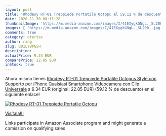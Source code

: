 ```yaml
---
layout: post
title: 'Rhodesy RT-01 Treppiede Portatile Octopu al 59.12 % de descuento'
date: 2020-11-30 08:11:28
thumbnailImage: 'https://m.media-amazon.com/images/I/41EXygkGNgL._SL200_.jpg'
images: [ 'https://m.media-amazon.com/images/I/41EXygkGNgL._SL200_.jpg' ]
comments: true
category: ofertas
author: ring
slug: B01LY8PG5H
description:
actualPrice: 9.34 EUR
comparePrice: 22.85 EUR
inStock: true
---
```


Ahora mismo tienes [Rhodesy RT-01 Treppiede Portatile Octopus Style con Supporto per iPhone  Qualsiasi Smartphone  Videocamera con Clip Universale](https://www.amazon.it/dp/B01LY8PG5H/?tag=tolees00-21) a 9.34 EUR (original: 22.85 EUR) (59.12 %  de descuento) en el siguiente enlace!

[![Rhodesy RT-01 Treppiede Portatile Octopu](https://m.media-amazon.com/images/I/41EXygkGNgL._SL200_.jpg)](https://www.amazon.it/dp/B01LY8PG5H/?tag=tolees00-21)

[Visítala!!!](https://www.amazon.it/dp/B01LY8PG5H/?tag=tolees00-21)

Links participate in Amazon Associate program and might generate a comission on qualifying sales

